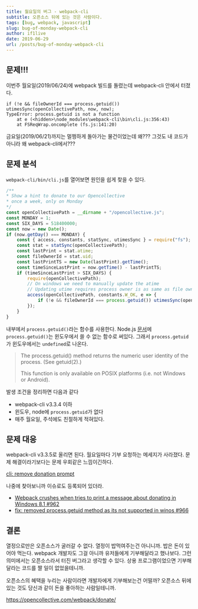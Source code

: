 ```yaml
---
title: 월요일의 버그 - webpack-cli
subtitle: 오픈소스 뒤에 있는 것은 사람이다.
tags: [bug, webpack, javascript]
slug: bug-of-monday-webpack-cli
author: if1live
date: 2019-06-29
url: /posts/bug-of-monday-webpack-cli
---
```


## 문제!!!

이번주 월요일(2019/06/24)에 webpack 빌드를 돌렸는데 webpack-cli 안에서 터졌다.

```
if (!e && fileOwnerId === process.getuid()) utimesSync(openCollectivePath, now, now);
TypeError: process.getuid is not a function
    at e (<hidden>\node_modules\webpack-cli\bin\cli.js:356:43)
    at FSReqWrap.oncomplete (fs.js:141:20)
```

금요일(2019/06/21)까지는 멀쩡하게 돌아가는 물건이었는데 왜???
그것도 내 코드가 아니라 왜 webpack-cli에서???

## 문제 분석

`webpack-cli/bin/cli.js`를 열어보면 원인을 쉽게 찾을 수 있다.

```js
/**
* Show a hint to donate to our Opencollective
* once a week, only on Monday
*/
const openCollectivePath = __dirname + "/opencollective.js";
const MONDAY = 1;
const SIX_DAYS = 518400000;
const now = new Date();
if (now.getDay() === MONDAY) {
    const { access, constants, statSync, utimesSync } = require("fs");
    const stat = statSync(openCollectivePath);
    const lastPrint = stat.atime;
    const fileOwnerId = stat.uid;
    const lastPrintTS = new Date(lastPrint).getTime();
    const timeSinceLastPrint = now.getTime() - lastPrintTS;
    if (timeSinceLastPrint > SIX_DAYS) {
        require(openCollectivePath);
        // On windows we need to manually update the atime
        // Updating utime requires process owner is as same as file owner
        access(openCollectivePath, constants.W_OK, e => {
            if (!e && fileOwnerId === process.getuid()) utimesSync(openCollectivePath, now, now);
        });
    }
}
```

내부에서 `process.getuid()`라는 함수를 사용한다.
Node.js [문서][docs-process-getuid]에 `process.getuid()`는 윈도우에서 쓸 수 없는 함수로 써있다.
그래서 `process.getuid`가 윈도우에서는 `undefined`로 나온다.

> The process.getuid() method returns the numeric user identity of the process. (See getuid(2).)
>
> This function is only available on POSIX platforms (i.e. not Windows or Android).

발생 조건을 정리하면 다음과 같다

* webpack-cli v3.3.4 이하
* 윈도우, node에 `process.getuid`가 없다
* 매주 월요일, 주석에도 친절하게 적혀있다.

## 문제 대응

webpack-cli v3.3.5로 올리면 된다.
월요일마다 기부 요청하는 메세지가 사라졌다.
문제 해결이라기보다는 문제 우회같은 느낌이긴하다.

[cli: remove donation prompt](https://github.com/webpack/webpack-cli/commit/a37477dd37525a497728b3076d6745928bd5b974)

나중에 찾아보니까 이슈로도 등록되어 있더라.

* [Webpack crushes when tries to print a message about donating in Windows 8.1 #962][issue-962]
* [fix: removed process.getuid method as its not supported in winos #966][pull-996]

## 결론

열정으로만은 오픈소스가 굴러갈 수 없다.
열정이 밥먹여주는건 아니니까.
밥은 돈이 있어야 먹는다.
webpack 개발자도 그걸 아니까 유저들에게 기부해달라고 했나보다.
그런 의미에서는 오픈소스라서 터진 버그라고 생각할 수 있다.
상용 프로그램이었으면 기부해달라는 코드를 짤 일이 없었을테니까.

오픈소스의 혜택을 누리는 사람이라면 개발자에게 기부해보는건 어떨까?
오픈소스 뒤에 있는 것도 당신과 같이 돈을 좋아하는 사람일테니까.

https://opencollective.com/webpack/donate/


[docs-process-getuid]: https://nodejs.org/api/process.html#process_process_getuid
[issue-962]: https://github.com/webpack/webpack-cli/issues/962
[pull-996]: https://github.com/webpack/webpack-cli/pull/966
